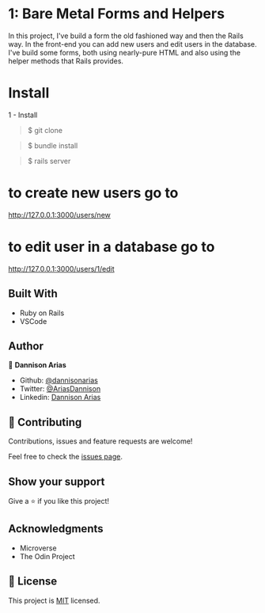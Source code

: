 # 1: Bare Metal Forms and Helpers
In this project, I've build a form the old fashioned way and then the Rails way.
In the front-end you can add new users and edit users in the database.
I've build some forms, both using nearly-pure HTML and also using the helper methods that Rails provides. 

# Install
1 - Install 

> $ git clone <respositoryURL>

> $ bundle install

> $ rails server
# to create new users go to
http://127.0.0.1:3000/users/new 
# to edit user in a database go to
http://127.0.0.1:3000/users/1/edit


## Built With

- Ruby on Rails
- VSCode

## Author

👤 **Dannison Arias**

- Github: [@dannisonarias](https://github.com/dannisonarias)
- Twitter: [@AriasDannison](https://twitter.com/AriasDannison)
- Linkedin: [Dannison Arias](https://www.linkedin.com/in/dannison-arias-777919190/)

## 🤝 Contributing

Contributions, issues and feature requests are welcome!

Feel free to check the [issues page](issues/).

## Show your support

Give a ⭐️ if you like this project!

## Acknowledgments

- Microverse
- The Odin Project

## 📝 License

This project is [MIT](./license.md) licensed.